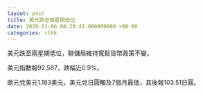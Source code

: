 ```yaml
---
layout: post
title: 美元跌至兩星期低位
date: 2020-11-06 06:20:41.000000000 +08:00
categories: rthk
---
```


美元跌至兩星期低位，聯儲局維持寬鬆貨幣政策不變。

美元指數報92.587，跌幅近0.9%。

歐元兌美元1.183美元，美元兌日圓觸及7個月最低，其後報103.51日圓。

